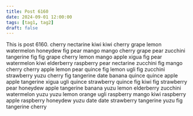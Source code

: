 ```yaml
---
title: Post 6160
date: 2024-09-01 12:00:00
tags: [tag1, tag2]
draft: false
---
```

This is post 6160.
cherry
nectarine
kiwi
kiwi
cherry
grape
lemon
watermelon
honeydew
fig
pear
mango
mango
cherry
grape
pear
zucchini
tangerine
fig
fig
grape
cherry
lemon
mango
apple
xigua
fig
pear
watermelon
kiwi
elderberry
raspberry
pear
nectarine
zucchini
fig
mango
cherry
cherry
apple
lemon
pear
quince
fig
lemon
ugli
fig
zucchini
strawberry
yuzu
cherry
fig
tangerine
date
banana
quince
quince
apple
apple
tangerine
xigua
ugli
quince
strawberry
quince
fig
kiwi
fig
strawberry
pear
honeydew
apple
tangerine
banana
yuzu
lemon
elderberry
zucchini
watermelon
yuzu
yuzu
lemon
orange
ugli
raspberry
mango
kiwi
raspberry
apple
raspberry
honeydew
yuzu
date
date
strawberry
tangerine
yuzu
fig
tangerine
cherry
